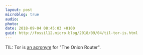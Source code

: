 ```yaml
---
layout: post
microblog: true
audio: 
photo: 
date: 2018-09-04 08:45:03 +0100
guid: http://fossil12.micro.blog/2018/09/04/til-tor-is.html
---
```

TIL: Tor is [an acronym](https://en.wikipedia.org/wiki/Tor_(anonymity_network)) for "The Onion Router". 
